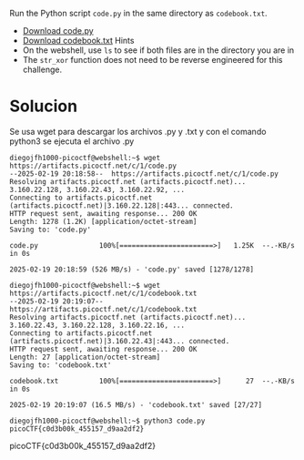 Run the Python script `code.py` in the same directory as `codebook.txt`.

- [Download code.py](https://artifacts.picoctf.net/c/1/code.py)
- [Download codebook.txt](https://artifacts.picoctf.net/c/1/codebook.txt)
Hints
- On the webshell, use `ls` to see if both files are in the directory you are in
- The `str_xor` function does not need to be reverse engineered for this challenge.

# Solucion
Se usa wget para descargar los archivos .py y .txt y con el comando python3 se ejecuta el archivo .py
```
diegojfh1000-picoctf@webshell:~$ wget https://artifacts.picoctf.net/c/1/code.py
--2025-02-19 20:18:58--  https://artifacts.picoctf.net/c/1/code.py
Resolving artifacts.picoctf.net (artifacts.picoctf.net)... 3.160.22.128, 3.160.22.43, 3.160.22.92, ...
Connecting to artifacts.picoctf.net (artifacts.picoctf.net)|3.160.22.128|:443... connected.
HTTP request sent, awaiting response... 200 OK
Length: 1278 (1.2K) [application/octet-stream]
Saving to: 'code.py'

code.py               100%[=======================>]   1.25K  --.-KB/s    in 0s      

2025-02-19 20:18:59 (526 MB/s) - 'code.py' saved [1278/1278]

diegojfh1000-picoctf@webshell:~$ wget https://artifacts.picoctf.net/c/1/codebook.txt
--2025-02-19 20:19:07--  https://artifacts.picoctf.net/c/1/codebook.txt
Resolving artifacts.picoctf.net (artifacts.picoctf.net)... 3.160.22.43, 3.160.22.128, 3.160.22.16, ...
Connecting to artifacts.picoctf.net (artifacts.picoctf.net)|3.160.22.43|:443... connected.
HTTP request sent, awaiting response... 200 OK
Length: 27 [application/octet-stream]
Saving to: 'codebook.txt'

codebook.txt          100%[=======================>]      27  --.-KB/s    in 0s      

2025-02-19 20:19:07 (16.5 MB/s) - 'codebook.txt' saved [27/27]

diegojfh1000-picoctf@webshell:~$ python3 code.py
picoCTF{c0d3b00k_455157_d9aa2df2}
```
picoCTF{c0d3b00k_455157_d9aa2df2}